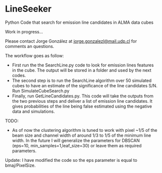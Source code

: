 # LineSeeker
Python Code that search for emission line candidates in ALMA data cubes

Work in progress...

Please contact Jorge González at jorge.gonzalezl@mail.udp.cl for comments an questions.

The workflow goes as follow: 

- First run the the SearchLine.py code to look for emission lines features in the cube. The output will be stored in a folder and used by the next codes.
- The second step is to run the SearchLine algorithm over 50 simulated cubes to have an estimate of the significance of the line candidates S/N. Run SimulateCubeSearch.py
- Finally, run GetLineCandidates.py. This code will take the outputs from the two previous steps and deliver a list of emission line candidates. It gives probabilities of the line being false estimated using the negative data and simulations. 


TODO:
- As of now the clustering algorithm is tuned to work with pixel ~1/5 of the beam size and channel width of around 1/3 to 1/5 of the minimum line width. In the future I will generalize the parameters for DBSCAN (eps=10, min_samples=1,leaf_size=30) or leave them as required parameters.

Update: I have modified the code so the eps parameter is equal to bmaj/PixelSize.
